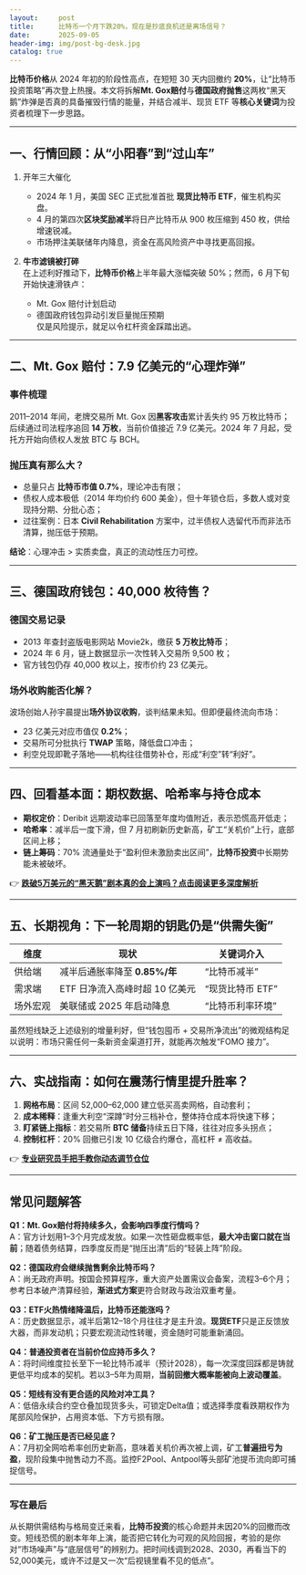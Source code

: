 ```yaml
---
layout:     post
title:      比特币一个月下跌20%，现在是抄底良机还是离场信号？
date:       2025-09-05
header-img: img/post-bg-desk.jpg
catalog: true
---
```


**比特币价格**从 2024 年初的阶段性高点，在短短 30 天内回撤约 **20%**，让“比特币投资策略”再次登上热搜。本文将拆解**Mt. Gox赔付**与**德国政府抛售**这两枚“黑天鹅”炸弹是否真的具备摧毁行情的能量，并结合减半、现货 ETF 等**核心关键词**为投资者梳理下一步思路。

---

## 一、行情回顾：从“小阳春”到“过山车”

1. 开年三大催化  
   - 2024 年 1 月，美国 SEC 正式批准首批 **现货比特币 ETF**，催生机构买盘。  
   - 4 月的第四次**区块奖励减半**将日产比特币从 900 枚压缩到 450 枚，供给增速锐减。  
   - 市场押注美联储年内降息，资金在高风险资产中寻找更高回报。

2. **牛市滤镜被打碎**  
   在上述利好推动下，**比特币价格**上半年最大涨幅突破 50%；然而，6 月下旬开始快速滑铁卢：  
   - Mt. Gox 赔付计划启动  
   - 德国政府钱包异动引发巨量抛压预期  
   仅是风险提示，就足以令杠杆资金踩踏出逃。

---

## 二、Mt. Gox 赔付：7.9 亿美元的“心理炸弹”

### 事件梳理

2011–2014 年间，老牌交易所 Mt. Gox 因**黑客攻击**累计丢失约 95 万枚比特币；后续通过司法程序追回 **14 万枚**，当前价值接近 7.9 亿美元。2024 年 7 月起，受托方开始向债权人发放 BTC 与 BCH。

### 抛压真有那么大？

- 总量只占 **比特币市值 0.7%**，理论冲击有限；  
- 债权人成本极低（2014 年均价约 600 美金），但十年锁仓后，多数人或对变现持分期、分批心态；  
- 过往案例：日本 **Civil Rehabilitation** 方案中，过半债权人选留代币而非法币清算，抛压低于预期。

**结论**：心理冲击 > 实质卖盘，真正的流动性压力可控。

---

## 三、德国政府钱包：40,000 枚待售？

### 德国交易记录

- 2013 年查封盗版电影网站 Movie2k，缴获 **5 万枚比特币**；  
- 2024 年 6 月，链上数据显示一次性转入交易所 9,500 枚；  
- 官方钱包仍存 40,000 枚以上，按市价约 23 亿美元。

### 场外收购能否化解？

波场创始人孙宇晨提出**场外协议收购**，谈判结果未知。但即便最终流向市场：

- 23 亿美元对应市值仅 **0.2%**；  
- 交易所可分批执行 **TWAP** 策略，降低盘口冲击；  
- 利空兑现即靴子落地——机构往往借势补仓，形成“利空”转“利好”。

---

## 四、回看基本面：期权数据、哈希率与持仓成本

- **期权定价**：Deribit 远期波动率已回落至年度均值附近，表示恐慌高开低走；  
- **哈希率**：减半后一度下滑，但 7 月初刷新历史新高，矿工“关机价”上行，底部区间上移；  
- **链上筹码**：70% 流通量处于“盈利但未激励卖出区间”，**比特币投资**中长期势能未被破坏。

👉 [**跌破5万美元的“黑天鹅”剧本真的会上演吗？点击阅读更多深度解析**](https://okxdog.com/)

---

## 五、长期视角：下一轮周期的钥匙仍是“供需失衡”

| 维度 | 现状 | 关键词介入 |
|---|---|---|
| 供给端 | 减半后通胀率降至 **0.85%/年** | “比特币减半” |
| 需求端 | ETF 日净流入高峰时超 10 亿美元 | “现货比特币 ETF” |
| 场外宏观 | 美联储或 2025 年启动降息 | “比特币利率环境” |

虽然短线缺乏上述级别的增量利好，但“钱包囤币 + 交易所净流出”的微观结构足以说明：市场只需任何一条新资金渠道打开，就能再次触发“FOMO 接力”。

---

## 六、实战指南：如何在震荡行情里提升胜率？

1. **网格布局**：区间 52,000–62,000 建立低买高卖网格，自动套利；  
2. **成本稀释**：逢重大利空“深蹲”时分三档补仓，整体持仓成本将快速下移；  
3. **盯紧链上指标**：若交易所 **BTC 储备**持续五日下降，往往对应多头拐点；  
4. **控制杠杆**：20% 回撤已引发 10 亿级合约爆仓，高杠杆 ≠ 高收益。

👉 [**专业研究员手把手教你动态调节仓位**](https://okxdog.com/)

---

## 常见问题解答

**Q1：Mt. Gox赔付将持续多久，会影响四季度行情吗？**  
A：官方计划用1–3个月完成发放。如果一次性砸盘概率低，**最大冲击窗口就在当前**；随着债务结算，四季度反而是“抛压出清”后的“轻装上阵”阶段。

**Q2：德国政府会继续抛售剩余比特币吗？**  
A：尚无政府声明。按国会预算程序，重大资产处置需议会备案，流程3–6个月；参考日本破产清算经验，**渐进式方案**更符合财政与政治双重考量。

**Q3：ETF火热情绪降温后，比特币还能涨吗？**  
A：历史数据显示，减半后第12–18个月往往才是主升浪。**现货ETF**只是正反馈放大器，而非发动机；只要宏观流动性转暖，资金随时可能重新涌回。

**Q4：普通投资者在当前价位应持币多久？**  
A：将时间维度拉长至下一轮比特币减半（预计2028），每一次深度回踩都是铸就更低平均成本的契机。若以3–5年为周期，**当前回撤大概率能被向上波动覆盖**。

**Q5：短线有没有更合适的风险对冲工具？**  
A：低倍永续合约空仓叠加现货多头，可锁定Delta值；或选择季度看跌期权作为尾部风险保护，占用资本低、下方亏损有限。

**Q6：矿工抛压是否已经见底？**  
A：7月初全网哈希率创历史新高，意味着关机价再次被上调，矿工**普遍扭亏为盈**，现阶段集中抛售动力不高。监控F2Pool、Antpool等头部矿池提币流向即可捕捉信号。

---

### 写在最后

从长期供需结构与格局变迁来看，**比特币投资**的核心命题并未因20%的回撤而改变。短线恐慌的剧本年年上演，能否把它转化为可观的风险回报，考验的是你对“市场噪声”与“底层信号”的辨别力。把时间线调到2028、2030，再看当下的52,000美元，或许不过是又一次“后视镜里看不见的低点”。